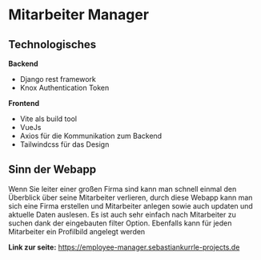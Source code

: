 # Mitarbeiter Manager

## Technologisches
**Backend**
- Django rest framework
- Knox Authentication Token

**Frontend**
- Vite als build tool
- VueJs
- Axios für die Kommunikation zum Backend
- Tailwindcss für das Design

## Sinn der Webapp

Wenn Sie leiter einer großen Firma sind kann man schnell einmal den Überblick über seine Mitarbeiter verlieren, durch diese Webapp
kann man sich eine Firma erstellen und Mitarbeiter anlegen sowie auch updaten und aktuelle Daten auslesen. Es ist auch sehr einfach
nach Mitarbeiter zu suchen dank der eingebauten filter Option. Ebenfalls kann für jeden Mitarbeiter ein Profilbild angelegt werden

**Link zur seite:**
https://employee-manager.sebastiankurrle-projects.de
